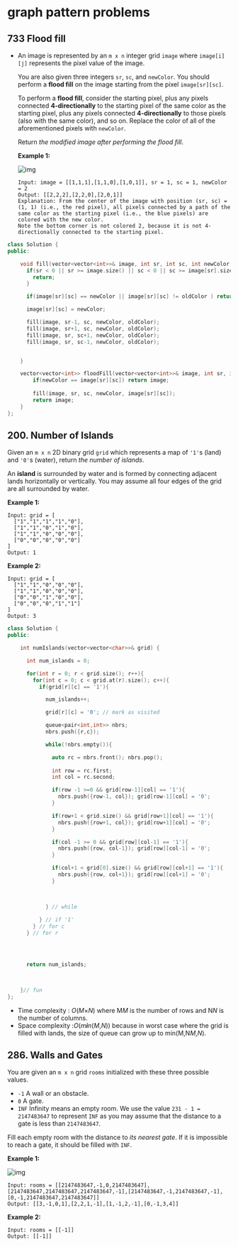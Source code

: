 # graph pattern problems

## 733 Flood fill

* An image is represented by an `m x n` integer grid `image` where `image[i][j]` represents the pixel value of the image.

  You are also given three integers `sr`, `sc`, and `newColor`. You should perform a **flood fill** on the image starting from the pixel `image[sr][sc]`.

  To perform a **flood fill**, consider the starting pixel, plus any pixels connected **4-directionally** to the starting pixel of the same color as the starting pixel, plus any pixels connected **4-directionally** to those pixels (also with the same color), and so on. Replace the color of all of the aforementioned pixels with `newColor`.

  Return *the modified image after performing the flood fill*.

   

  **Example 1:**

  ![img](https://assets.leetcode.com/uploads/2021/06/01/flood1-grid.jpg)

  ```
  Input: image = [[1,1,1],[1,1,0],[1,0,1]], sr = 1, sc = 1, newColor = 2
  Output: [[2,2,2],[2,2,0],[2,0,1]]
  Explanation: From the center of the image with position (sr, sc) = (1, 1) (i.e., the red pixel), all pixels connected by a path of the same color as the starting pixel (i.e., the blue pixels) are colored with the new color.
  Note the bottom corner is not colored 2, because it is not 4-directionally connected to the starting pixel.
  ```

```cpp
class Solution {
public:

    void fill(vector<vector<int>>& image, int sr, int sc, int newColor, int oldColor){
      if(sr < 0 || sr >= image.size() || sc < 0 || sc >= image[sr].size()){
        return;
      }

      if(image[sr][sc] == newColor || image[sr][sc] != oldColor ) return;

      image[sr][sc] = newColor;

      fill(image, sr-1, sc, newColor, oldColor);
      fill(image, sr+1, sc, newColor, oldColor);
      fill(image, sr, sc+1, newColor, oldColor);
      fill(image, sr, sc-1, newColor, oldColor);


    }

    vector<vector<int>> floodFill(vector<vector<int>>& image, int sr, int sc, int newColor) {
        if(newColor == image[sr][sc]) return image; 
        
        fill(image, sr, sc, newColor, image[sr][sc]);
        return image;
    }
};


```

## 200. Number of Islands

Given an `m x n` 2D binary grid `grid` which represents a map of `'1'`s (land) and `'0'`s (water), return *the number of islands*.

An **island** is surrounded by water and is formed by connecting adjacent lands horizontally or vertically. You may assume all four edges of the grid are all surrounded by water.

 

**Example 1:**

```
Input: grid = [
  ["1","1","1","1","0"],
  ["1","1","0","1","0"],
  ["1","1","0","0","0"],
  ["0","0","0","0","0"]
]
Output: 1
```

**Example 2:**

```
Input: grid = [
  ["1","1","0","0","0"],
  ["1","1","0","0","0"],
  ["0","0","1","0","0"],
  ["0","0","0","1","1"]
]
Output: 3
```

 



```cpp
class Solution {
public:

    int numIslands(vector<vector<char>>& grid) {

      int num_islands = 0; 

      for(int r = 0; r < grid.size(); r++){
        for(int c = 0; c < grid.at(r).size(); c++){
          if(grid[r][c] == '1'){

            num_islands++; 

            grid[r][c] = '0'; // mark as visited 

            queue<pair<int,int>> nbrs; 
            nbrs.push({r,c});

            while(!nbrs.empty()){

              auto rc = nbrs.front(); nbrs.pop(); 
  
              int row = rc.first;
              int col = rc.second; 

              if(row -1 >=0 && grid[row-1][col] == '1'){
                nbrs.push({row-1, col}); grid[row-1][col] = '0'; 
              }

              if(row+1 < grid.size() && grid[row+1][col] == '1'){
                nbrs.push({row+1, col}); grid[row+1][col] = '0'; 
              }

              if(col -1 >= 0 && grid[row][col-1] == '1'){
                nbrs.push({row, col-1}); grid[row][col-1] = '0'; 
              }

              if(col+1 < grid[0].size() && grid[row][col+1] == '1'){
                nbrs.push({row, col+1}); grid[row][col+1] = '0'; 
              }


              
            } // while 
            
          } // if '1'
        } // for c
      } // for r




      return num_islands; 

    

    }// fun
};
```

* Time complexity : *O*(*M*×*N*) where M*M* is the number of rows and N*N* is the number of columns.
* Space complexity :*O*(*m**i**n*(*M*,*N*)) because in worst case where the grid is filled with lands, the size of queue can grow up to min(M,N*M*,*N*).

## 286. Walls and Gates

You are given an `m x n` grid `rooms` initialized with these three possible values.

- `-1` A wall or an obstacle.
- `0` A gate.
- `INF` Infinity means an empty room. We use the value `231 - 1 = 2147483647` to represent `INF` as you may assume that the distance to a gate is less than `2147483647`.

Fill each empty room with the distance to *its nearest gate*. If it is impossible to reach a gate, it should be filled with `INF`.

 

**Example 1:**

![img](https://assets.leetcode.com/uploads/2021/01/03/grid.jpg)

```
Input: rooms = [[2147483647,-1,0,2147483647],[2147483647,2147483647,2147483647,-1],[2147483647,-1,2147483647,-1],[0,-1,2147483647,2147483647]]
Output: [[3,-1,0,1],[2,2,1,-1],[1,-1,2,-1],[0,-1,3,4]]
```

**Example 2:**

```
Input: rooms = [[-1]]
Output: [[-1]]
```

 
